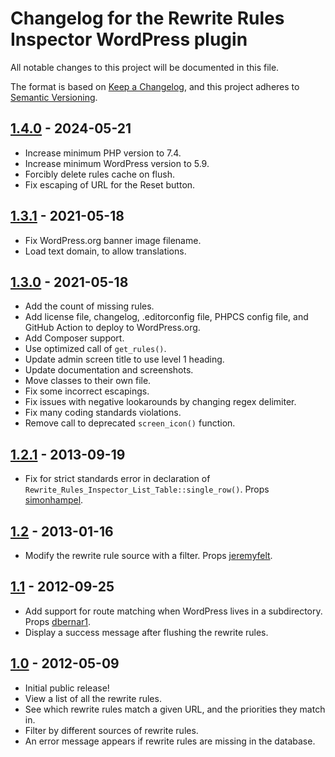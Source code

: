# Changelog for the Rewrite Rules Inspector WordPress plugin
All notable changes to this project will be documented in this file.

The format is based on [Keep a Changelog](https://keepachangelog.com/en/1.0.0/),
and this project adheres to [Semantic Versioning](https://semver.org/spec/v2.0.0.html).

## [1.4.0] - 2024-05-21
- Increase minimum PHP version to 7.4.
- Increase minimum WordPress version to 5.9.
- Forcibly delete rules cache on flush.
- Fix escaping of URL for the Reset button.

## [1.3.1] - 2021-05-18
- Fix WordPress.org banner image filename.
- Load text domain, to allow translations.

## [1.3.0] - 2021-05-18
- Add the count of missing rules.
- Add license file, changelog, .editorconfig file, PHPCS config file, and GitHub Action to deploy to WordPress.org.
- Add Composer support.
- Use optimized call of `get_rules()`.
- Update admin screen title to use level 1 heading.
- Update documentation and screenshots. 
- Move classes to their own file.
- Fix some incorrect escapings.
- Fix issues with negative lookarounds by changing regex delimiter.
- Fix many coding standards violations.
- Remove call to deprecated `screen_icon()` function.

## [1.2.1] - 2013-09-19
- Fix for strict standards error in declaration of `Rewrite_Rules_Inspector_List_Table::single_row()`. Props [simonhampel](https://github.com/simonhampel).

## [1.2] - 2013-01-16
- Modify the rewrite rule source with a filter. Props [jeremyfelt](https://github.com/jeremyfelt).

## [1.1] - 2012-09-25
- Add support for route matching when WordPress lives in a subdirectory. Props [dbernar1](https://github.com/dbernar1).
- Display a success message after flushing the rewrite rules.

## [1.0] - 2012-05-09
- Initial public release!
- View a list of all the rewrite rules.
- See which rewrite rules match a given URL, and the priorities they match in.
- Filter by different sources of rewrite rules.
- An error message appears if rewrite rules are missing in the database.

[1.4.0]: https://github.com/Automattic/Rewrite-Rules-Inspector/compare/1.3.1...1.4.0
[1.3.1]: https://github.com/Automattic/Rewrite-Rules-Inspector/compare/1.3.0...1.3.1
[1.3.0]: https://github.com/Automattic/Rewrite-Rules-Inspector/compare/1.2.1...1.3.0
[1.2.1]: https://github.com/Automattic/Rewrite-Rules-Inspector/compare/1.2...1.2.1
[1.2]: https://github.com/Automattic/Rewrite-Rules-Inspector/compare/1.1...1.2
[1.1]: https://github.com/Automattic/Rewrite-Rules-Inspector/compare/1.0...1.1
[1.0]: https://github.com/Automattic/Rewrite-Rules-Inspector/releases/tag/1.0
